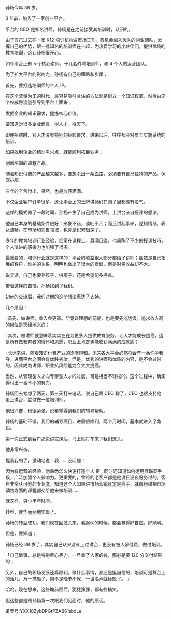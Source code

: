 孙杨今年 38 岁。

3 年前，加入了一家创业平台。

平台的 CEO 是知名讲师，孙杨是在之前接受其培训时，认识的。

由于自己过去在一家 K12 培训机构做市场工作，有机会加入优秀的创业团队，发挥自己的优势，跟一批知名的培训师在一起，为热爱学习的小伙伴们，提供优质的教育培训，这让孙杨很开心。

如今平台上有 5 个核心讲师，十几名外聘培训师，和 4 个人的运营团队。

为了扩大平台的影响力，孙杨有自己的策略和步骤：

首先，要打造培训师的个人 IP。

在这个流量为王的时代，最容易吸引关注的方法就是树立一个知识权威，然后由这个权威将流量引导到平台上面来；

发掘企业的知识需求，提炼核心价值。

要知道对很多企业而言，得人才，得天下。

即便招聘时，对人才没有特别的经验要求，进来以后，往往都会对员工实施系统的培训。

如果找到企业的精准需求点，就能顺利拓展业务；

创新培训的课程产品。

随着知识付费的产品越来越多，要想杀出一条血路，必须要有自己独特的产品，保驾护航。

三年的辛苦付出，果然，也是收获满满。

不仅企业客户订单很多，还让平台上的王牌讲师们在圈子里都颇有名气。

这样的模式做了一段时间，孙杨产生了自己成为讲师，上讲台亲自授课的想法。

他自己本身的基础条件很好：形象不错，谈吐不凡；而且讲起事来，逻辑情绪，表达流畅。在市场和销售领域，也算是积累很深了。

多年的教育培训行业经验，经常在课程上，耳濡目染，也熏陶了不少的授课技巧，个人演讲的感染力也加强了很多。

最重要的，培训行业就是这样的：平台的收益很大部分都给了讲师；虽然是自己拓展的客户，维护的关系，明明也做出了很大的贡献，但是财务收益却不大。

说实话，自己也要养孩子，供房子，还是希望能多挣点。

带着这样的苦恼，孙杨找到了我们。

初步的交流后，我们对他的这个想法表达了支持。

几个原因：

l 首先，做讲师，收入会更高。毕竟谈理想的前提，也是要先吃饱饭，追求收入高的岗位是天经地义的；

l 其次，做讲师就意味着实实在在为更多人提供教育服务，让人才能成长提高，这是所有做教育者的情怀和夙愿，职业上肯定也能收获满满的成就感；

l 长远来讲，随着知识付费产业的逐渐饱和。未来各大平台必然将会有一番你争我夺，进而平台之间会有优胜劣汰。但是，优秀的讲师和优质的内容，是不会过时的。因此成为讲师，职业抗风险能力会大大提高。

当然，从管理型人才向专家型人才的过度，可是相当不轻松的。这个过程中，确实得付出一番不小的努力。

孙杨回去考虑了两天，第三天打来电话，说自己跟 CEO 聊了，CEO 也很支持他走上讲台，尝试做一位培训师。

他很兴奋，也很紧张，说希望得到我们的辅导帮助。

孙杨的基础不错，我们的辅导项目，进展很顺利，两个月时间，基本就进入了角色。

第一次正式到客户那边讲完课后，马上就打车来了我们这儿。

他非常兴奋。

握着我的手，激动地说：我…… 没问题！

因为有运营的经验，他熟悉怎么快速打造个人 IP；同时还知道如何运用互联网手段，广泛加强个人影响力。更重要的，曾经的老客户都是他没日没夜服务过的，客户非常认可他的专业度，知道这个人如果讲市场营销肯定是高手，就都纷纷把市场销售方面的课程都交给他来做培训……

就这样，只小半年时间。

转型，就华丽丽地实现了。

孙杨的转型成功，我们现在回过头来，看案例的时候，都会觉得好自然，好顺利。

但是，要知道：

孙杨已经 38 岁了，其实自己从来没有上过讲台，更没有被人家付费，做过培训。

「自己做事，总是特别尽心尽力，一旦收了人家的钱，那必是要 120 分交付结果的；

另外，自己的职场发展还算顺利，做什么事情，都还是挺自信的，培训可是舞台上的活儿，万一搞砸了，岂不是晚节不保，一世名声就给毁了。 」

哈哈，现在想来，这些瞻前顾后，犹犹豫豫，都有些搞笑。

但这些都是跟孙杨第一次跟我们见面时，他的原话。

备案号:YXX18ZybDPGtPZAB61sbdLe